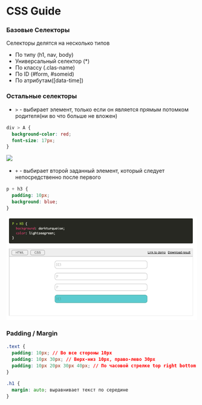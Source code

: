 # CSS Guide

### Базовые Селекторы

Селекторы делятся на несколько типов

- По типу (h1, nav, body)
- Универсальный селектор (*)
- По классу (.clas-name)
- По ID (#form, #someid)
- По атрибутам([data-time])

### Остальные селекторы

- `>` - выбирает элемент, только если он является прямым потомком родителя(ни во что больше не вложен)  
```css
div > A {
  background-color: red;
  font-size: 17px; 
}
```
<img src="./../assets/css/div>a.png">

- `+` - выбирает второй заданный элемент, который следует непосредственно после первого
```css
p + h3 {
  padding: 10px;
  background: blue;
}
```
<img src="./../assets/css/div+h3.png">


### Padding / Margin

```css
.text {
  padding: 10px; // Во все стороны 10px
  padding: 10px 30px; // Верх-низ 10px, право-лево 30px
  padding: 10px 20px 30px 40px; // По часовой стрелке top right bottom left
}
```

```css
.h1 {
  margin: auto; выравнивает текст по середине
}
```


